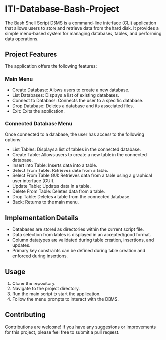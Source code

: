 # ITI-Database-Bash-Project 

The Bash Shell Script DBMS is a command-line interface (CLI) application that allows users to store and retrieve data from the hard disk. It provides a simple menu-based system for managing databases, tables, and performing data operations.

## Project Features

The application offers the following features:

### Main Menu

- Create Database: Allows users to create a new database.
- List Databases: Displays a list of existing databases.
- Connect to Database: Connects the user to a specific database.
- Drop Database: Deletes a database and its associated files.
- Exit: Exits the application.

### Connected Database Menu

Once connected to a database, the user has access to the following options:

- List Tables: Displays a list of tables in the connected database.
- Create Table: Allows users to create a new table in the connected database.
- Insert into Table: Inserts data into a table.
- Select From Table: Retrieves data from a table.
- Select From Table GUI: Retrieves data from a table using a graphical user interface (GUI).
- Update Table: Updates data in a table.
- Delete From Table: Deletes data from a table.
- Drop Table: Deletes a table from the connected database.
- Back: Returns to the main menu.

## Implementation Details

- Databases are stored as directories within the current script file.
- Data selection from tables is displayed in an accepted/good format.
- Column datatypes are validated during table creation, insertions, and updates.
- Primary key constraints can be defined during table creation and enforced during insertions.

## Usage

1. Clone the repository.
2. Navigate to the project directory.
3. Run the main script to start the application.
4. Follow the menu prompts to interact with the DBMS.

## Contributing

Contributions are welcome! If you have any suggestions or improvements for this project, please feel free to submit a pull request.


